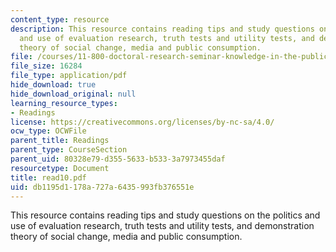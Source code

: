 ```yaml
---
content_type: resource
description: This resource contains reading tips and study questions on the politics
  and use of evaluation research, truth tests and utility tests, and demonstration
  theory of social change, media and public consumption.
file: /courses/11-800-doctoral-research-seminar-knowledge-in-the-public-arena-spring-2007/db1195d1178a727a6435993fb376551e_read10.pdf
file_size: 16284
file_type: application/pdf
hide_download: true
hide_download_original: null
learning_resource_types:
- Readings
license: https://creativecommons.org/licenses/by-nc-sa/4.0/
ocw_type: OCWFile
parent_title: Readings
parent_type: CourseSection
parent_uid: 80328e79-d355-5633-b533-3a7973455daf
resourcetype: Document
title: read10.pdf
uid: db1195d1-178a-727a-6435-993fb376551e
---
```

This resource contains reading tips and study questions on the politics and use of evaluation research, truth tests and utility tests, and demonstration theory of social change, media and public consumption.